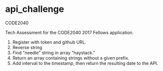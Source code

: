# api_challenge

CODE2040 

Tech Assessment for the CODE2040 2017 Fellows application.
  1. Register with token and github URL.
  2. Reverse string
  3. Find "needle" string in array "haystack."
  4. Return an array containing strings without a given prefix.
  5. Add interval to the timestamp, then return the resulting date to the API.

